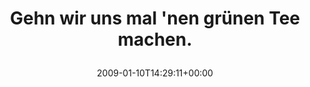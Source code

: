 ---
retweeted: false
source: <a href="http://twitter.com" rel="nofollow">Twitter Web Client</a>
entities:
  hashtags: []
  symbols: []
  user_mentions: []
  urls: []
display_text_range:
- '0'
- '40'
favorite_count: '0'
id_str: '1109057374'
truncated: false
retweet_count: '0'
id: '1109057374'
created_at: Sat Jan 10 14:29:11 +0000 2009
favorited: false
full_text: Gehn wir uns mal 'nen grünen Tee machen.
lang: de
tags:
- pesos/twitter
date: '2009-01-10T14:29:11+00:00'
src: https://twitter.com/bascht/status/1109057374
original_url: https://twitter.com/bascht/status/1109057374
type: twitter_tweet
text: Gehn wir uns mal 'nen grünen Tee machen.
title: 'Gehn wir uns mal ''nen grünen Tee machen.

  '

---